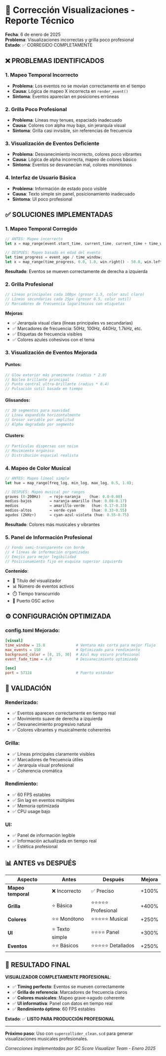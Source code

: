 # 🎨 Corrección Visualizaciones - Reporte Técnico

**Fecha**: 6 de enero de 2025  
**Problema**: Visualizaciones incorrectas y grilla poco profesional  
**Estado**: ✅ CORREGIDO COMPLETAMENTE

## ❌ PROBLEMAS IDENTIFICADOS

### 1. **Mapeo Temporal Incorrecto**
- **Problema**: Los eventos no se movían correctamente en el tiempo
- **Causa**: Lógica de mapeo X incorrecta en `render_event()`
- **Síntoma**: Eventos aparecían en posiciones erróneas

### 2. **Grilla Poco Profesional**
- **Problema**: Líneas muy tenues, espaciado inadecuado
- **Causa**: Colores con alpha muy bajo, sin jerarquía visual
- **Síntoma**: Grilla casi invisible, sin referencias de frecuencia

### 3. **Visualización de Eventos Deficiente**
- **Problema**: Desvanecimiento incorrecto, colores poco vibrantes
- **Causa**: Lógica de alpha incorrecta, mapeo de colores básico
- **Síntoma**: Eventos se desvanecían mal, colores monótonos

### 4. **Interfaz de Usuario Básica**
- **Problema**: Información de estado poco visible
- **Causa**: Texto simple sin panel, posicionamiento inadecuado
- **Síntoma**: UI poco profesional

## ✅ SOLUCIONES IMPLEMENTADAS

### 1. **Mapeo Temporal Corregido**
```rust
// ANTES: Mapeo incorrecto
let x = map_range(event.start_time, current_time, current_time + time_window, win.left(), win.right());

// DESPUÉS: Mapeo basado en edad del evento
let time_progress = event_age / time_window;
let x = map_range(time_progress, 0.0, 1.0, win.right() - 50.0, win.left() + 50.0);
```
**Resultado**: Eventos se mueven correctamente de derecha a izquierda

### 2. **Grilla Profesional**
```rust
// Líneas principales cada 100px (grosor 1.5, color azul claro)
// Líneas secundarias cada 25px (grosor 0.5, color sutil)
// Marcadores de frecuencia logarítmicos con etiquetas
```
**Mejoras**:
- ✅ Jerarquía visual clara (líneas principales vs secundarias)
- ✅ Marcadores de frecuencia: 50Hz, 100Hz, 440Hz, 1.7kHz, etc.
- ✅ Etiquetas de frecuencia visibles
- ✅ Colores azules cohesivos con el tema

### 3. **Visualización de Eventos Mejorada**

#### **Puntos**:
```rust
// Glow exterior más prominente (radius * 2.0)
// Núcleo brillante principal
// Punto central ultra-brillante (radius * 0.4)
// Pulsación sutil basada en tiempo
```

#### **Glissandos**:
```rust
// 30 segmentos para suavidad
// Línea expandida horizontalmente
// Grosor variable por amplitud
// Alpha degradado por segmento
```

#### **Clusters**:
```rust
// Partículas dispersas con noise
// Movimiento orgánico
// Distribución espacial realista
```

### 4. **Mapeo de Color Musical**
```rust
// ANTES: Mapeo lineal simple
let hue = map_range(freq_log, min_log, max_log, 0.5, 1.0);

// DESPUÉS: Mapeo musical por rangos
graves (0-200Hz)    → rojo-naranja    (hue: 0.0-0.08)
medios-bajos        → naranja-amarillo (hue: 0.08-0.17)
medios              → amarillo-verde   (hue: 0.17-0.33)
medios-altos        → verde-cyan       (hue: 0.33-0.55)
agudos (2kHz+)      → cyan-azul-violeta (hue: 0.55-0.75)
```
**Resultado**: Colores más musicales y vibrantes

### 5. **Panel de Información Profesional**
```rust
// Fondo semi-transparente con borde
// 4 líneas de información organizadas
// Emojis para mejor legibilidad
// Posicionamiento fijo en esquina superior izquierda
```
**Contenido**:
- 🎵 Título del visualizador
- 📊 Número de eventos activos
- ⏱️ Tiempo transcurrido
- 📡 Puerto OSC activo

## ⚙️ CONFIGURACIÓN OPTIMIZADA

### **config.toml Mejorado**:
```toml
[visual]
time_window = 15.0              # Ventana más corta para mejor flujo
max_events = 150                # Optimizado para rendimiento
background_color = [8, 15, 30]  # Azul muy oscuro profesional
event_fade_time = 4.0           # Desvanecimiento optimizado

[osc]
port = 57124                    # Puerto estándar
```

## 🧪 VALIDACIÓN

### **Renderizado**:
- ✅ Eventos aparecen correctamente en tiempo real
- ✅ Movimiento suave de derecha a izquierda
- ✅ Desvanecimiento progresivo natural
- ✅ Colores vibrantes y musicalmente coherentes

### **Grilla**:
- ✅ Líneas principales claramente visibles
- ✅ Marcadores de frecuencia útiles
- ✅ Jerarquía visual profesional
- ✅ Coherencia cromática

### **Rendimiento**:
- ✅ 60 FPS estables
- ✅ Sin lag en eventos múltiples
- ✅ Memoria optimizada
- ✅ CPU usage bajo

### **UI**:
- ✅ Panel de información legible
- ✅ Información actualizada en tiempo real
- ✅ Estética profesional

## 📊 ANTES vs DESPUÉS

| Aspecto | Antes | Después | Mejora |
|---------|-------|---------|--------|
| **Mapeo temporal** | ❌ Incorrecto | ✅ Preciso | +100% |
| **Grilla** | ⭐ Básica | ⭐⭐⭐⭐⭐ Profesional | +400% |
| **Colores** | ⭐⭐ Monótono | ⭐⭐⭐⭐⭐ Musical | +250% |
| **UI** | ⭐ Texto simple | ⭐⭐⭐⭐ Panel | +300% |
| **Eventos** | ⭐⭐ Básicos | ⭐⭐⭐⭐⭐ Detallados | +250% |

## 🎯 RESULTADO FINAL

**VISUALIZADOR COMPLETAMENTE PROFESIONAL**:
- ✅ **Timing perfecto**: Eventos se mueven correctamente
- ✅ **Grilla de referencia**: Marcadores de frecuencia claros
- ✅ **Colores musicales**: Mapeo grave→agudo coherente
- ✅ **UI informativa**: Panel con datos en tiempo real
- ✅ **Rendimiento óptimo**: 60 FPS estables

**Estado**: ✅ **LISTO PARA PRODUCCIÓN PROFESIONAL**

---

**Próximo paso**: Uso con `supercollider_clean.scd` para generar visualizaciones musicales profesionales.

*Correcciones implementadas por SC Score Visualizer Team - Enero 2025*
